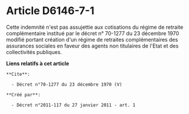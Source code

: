 # Article D6146-7-1

Cette indemnité n'est pas assujettie aux cotisations du régime de retraite complémentaire institué par le décret n° 70-1277
du 23 décembre 1970 modifié portant création d'un régime de retraites complémentaires des assurances sociales en faveur des
agents non titulaires de l'Etat et des collectivités publiques.

**Liens relatifs à cet article**

	**Cite**:

	  - Décret n°70-1277 du 23 décembre 1970 (V)

	**Créé par**:

	  - Décret n°2011-117 du 27 janvier 2011 - art. 1
